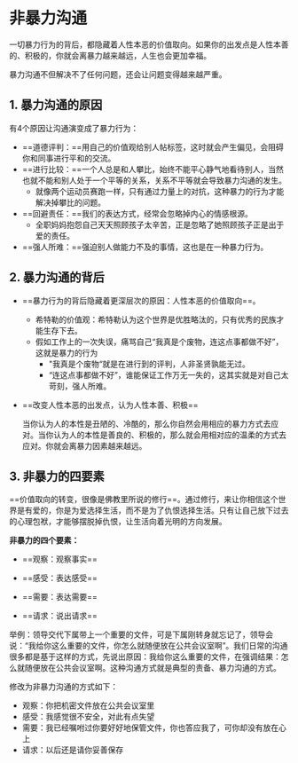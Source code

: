# 非暴力沟通

一切暴力行为的背后，都隐藏着人性本恶的价值取向。如果你的出发点是人性本善的、积极的，你就会离暴力越来越远，人生也会更加幸福。

暴力沟通不但解决不了任何问题，还会让问题变得越来越严重。

## 1. 暴力沟通的原因

有4个原因让沟通演变成了暴力行为：

* ==道德评判：==用自己的价值观给别人帖标签，这时就会产生偏见，会阻碍你和同事进行平和的交流。
* ==进行比较：==一个人总是和人攀比，始终不能平心静气地看待别人，当然也就不能和别人处于一个平等的关系，关系不平等就会导致暴力沟通的发生。
  * 就像两个运动员赛跑一样，只有通过力量上的对抗，这种暴力的行为才能解决掉攀比的问题。
* ==回避责任：==我们的表达方式，经常会忽略掉内心的情感根源。
  * 全职妈妈抱怨自己天天照顾孩子太辛苦，正是忽略了她照顾孩子正是出于爱的责任。
* ==强人所难：==强迫别人做能力不及的事情，这也是在一种暴力行为。

## 2. 暴力沟通的背后

* ==暴力行为的背后隐藏着更深层次的原因：人性本恶的价值取向==。
  * 希特勒的价值观：希特勒认为这个世界是优胜略汰的，只有优秀的民族才能生存下去。
  * 假如工作上的一次失误，痛骂自己“我真是个废物，连这点事都做不好”，这就是暴力的行为
    * "我真是个废物“就是在进行到的评判，人非圣贤孰能无过。
    * “连这点事都做不好”，谁能保证工作万无一失的，这其实就是对自己太苛刻，强人所难。

* ==改变人性本恶的出发点，认为人性本善、积极==

  当你认为人的本性是丑陋的、冷酷的，那么你自然会用相应的暴力方式去应对。当你认为人的本性是善良的、积极的，那么就会用相对应的温柔的方式去应对。你就会离暴力因素越来越远。

## 3. 非暴力的四要素

==价值取向的转变，很像是佛教里所说的修行==。通过修行，来让你相信这个世界是有爱的，你是为爱选择生活，而不是为了仇恨选择生活。只有让自己放下过去的心理包袱，才能够摆脱掉仇恨，让生活向着光明的方向发展。

**非暴力的四个要素：**

* ==观察：观察事实==

* ==感受：表达感受==
* ==需要：表达需要==
* ==请求：说出请求==

举例：领导交代下属带上一个重要的文件，可是下属刚转身就忘记了，领导会说：“我给你这么重要的文件，你怎么就随便放在公共会议室啊”。我们日常的沟通很多都是基于这样的方式，先说出原因：我给你这么重要的文件，在强调结果：怎么就随便放在公共会议室啊。这种沟通方式就是典型的责备、暴力沟通的方式。

修改为非暴力沟通的方式如下：

* 观察：你把机密文件放在公共会议室里
* 感受：我感觉很不安全，对此有点失望
* 需要：我已经嘱咐过你要好好地保管文件，你也答应我了，可你却没有放在心上
* 请求：以后还是请你妥善保存